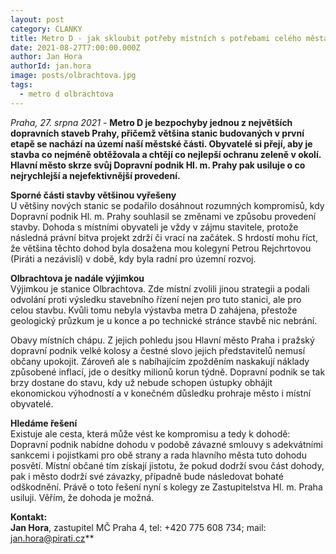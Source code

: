 ```yaml
---
layout: post
category: CLANKY
title: Metro D - jak skloubit potřeby místních s potřebami celého města
date: 2021-08-27T7:00:00.000Z
author: Jan Hora
authorId: jan.hora
image: posts/olbrachtova.jpg
tags: 
  - metro d olbrachtova 
---
```


*Praha, 27. srpna 2021* - **Metro D je bezpochyby jednou z největších dopravních staveb Prahy, přičemž většina stanic budovaných v první etapě se nachází na území naší městské části. Obyvatelé si přejí, aby je stavba co nejméně obtěžovala a chtějí co nejlepší ochranu zeleně v okolí. Hlavní město skrze svůj Dopravní podnik Hl. m. Prahy pak usiluje o co nejrychlejší a nejefektivnější provedení.** 

**Sporné části stavby většinou vyřešeny**<br>
U většiny nových stanic se podařilo dosáhnout rozumných kompromisů, kdy Dopravní podnik Hl. m. Prahy souhlasil se změnami ve způsobu provedení stavby. Dohoda s místními obyvateli je vždy v zájmu stavitele, protože následná právní bitva projekt zdrží či vrací na začátek. S hrdostí mohu říct, že většina těchto dohod byla dosažena mou kolegyní Petrou Rejchrtovou (Piráti a nezávislí) v době, kdy byla radní pro územní rozvoj.

**Olbrachtova je nadále výjimkou**<br>
Výjimkou je stanice Olbrachtova. Zde místní zvolili jinou strategii a podali odvolání proti výsledku stavebního řízení nejen pro tuto stanici, ale pro celou stavbu. Kvůli tomu nebyla výstavba metra D zahájena, přestože geologický průzkum je u konce a po technické stránce stavbě nic nebrání.

Obavy místních chápu. Z jejich pohledu jsou Hlavní město Praha i pražský dopravní podnik velké kolosy a čestné slovo jejich představitelů nemusí občany upokojit. Zároveň ale s nabíhajícím zpožděním naskakují náklady způsobené inflací, jde o desítky milionů korun týdně. Dopravní podnik se tak brzy dostane do stavu, kdy už nebude schopen ústupky obhájit ekonomickou výhodností a v konečném důsledku prohraje město i místní obyvatelé.

**Hledáme řešení**<br>
Existuje ale cesta, která může vést ke kompromisu a tedy k dohodě: Dopravní podnik nabídne dohodu v podobě závazné smlouvy s adekvátními sankcemi i pojistkami pro obě strany a rada hlavního města tuto dohodu posvětí. Místní občané tím získají jistotu, že pokud dodrží svou část dohody, pak i město dodrží své závazky, případně bude následovat bohaté odškodnění. Právě o toto řešení nyní s kolegy ze Zastupitelstva Hl. m. Praha usiluji. Věřím, že dohoda je možná.

**Kontakt:**<br>
**Jan Hora**, zastupitel MČ Praha 4, tel: +420 775 608 734; mail: jan.hora@pirati.cz**<br>

